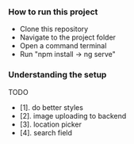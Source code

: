 ### How to run this project

* Clone this repository
* Navigate to the project folder
* Open a command terminal
* Run "npm install -> ng serve"

### Understanding the setup

TODO
* [1]. do better styles
* [2]. image uploading to backend
* [3]. location picker
* [4]. search field